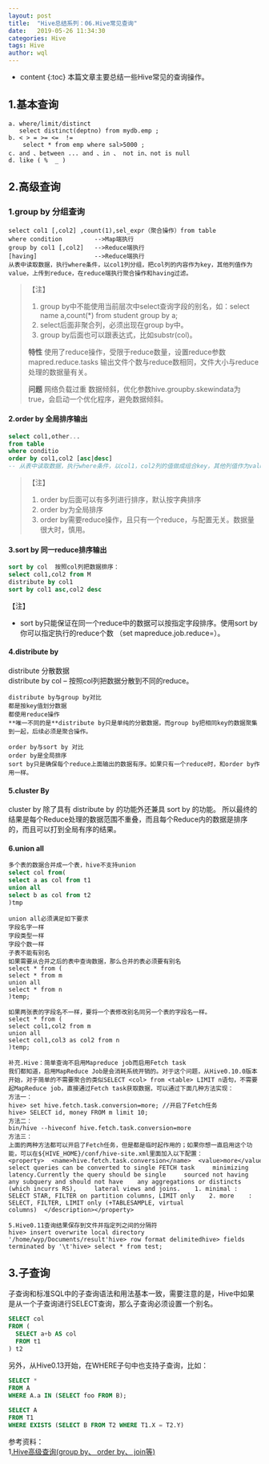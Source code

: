 ```yaml
---
layout: post
title:  "Hive总结系列：06.Hive常见查询"
date:   2019-05-26 11:34:30
categories: Hive
tags: Hive
author: wql
---
```


* content
{:toc}
本篇文章主要总结一些Hive常见的查询操作。






## 1.基本查询
```
a. where/limit/distinct
   select distinct(deptno) from mydb.emp ;
b. < > = >= <=  !=
    select * from emp where sal>5000 ;
c. and 、between ... and 、in 、 not in、not is null
d. like ( %  _ )
```
## 2.高级查询
### 1.group by 分组查询

```
select col1 [,col2] ,count(1),sel_expr（聚合操作）from table
where condition         -->Map端执行
group by col1 [,col2]   -->Reduce端执行
[having]                -->Reduce端执行
从表中读取数据，执行where条件，以col1列分组，把col列的内容作为key，其他列值作为value，上传到reduce，在reduce端执行聚合操作和having过滤。
```
> 【注】
> 1. group by中不能使用当前层次中select查询字段的别名，如：select  name a,count(*) from student group by a;
> 1. select后面非聚合列，必须出现在group by中。
> 1. group by后面也可以跟表达式，比如substr(col)。
> 
> **特性** 
> 使用了reduce操作，受限于reduce数量，设置reduce参数mapred.reduce.tasks 
> 输出文件个数与reduce数相同，文件大小与reduce处理的数据量有关。
> 
> **问题** 
> 网络负载过重 
> 数据倾斜，优化参数hive.groupby.skewindata为true，会启动一个优化程序，避免数据倾斜。



#### 2.order by 全局排序输出

```sql
select col1,other...
from table
where conditio
order by col1,col2 [asc|desc]
-- 从表中读取数据，执行where条件，以col1，col2列的值做成组合key，其他列值作为value，然后在把数据传到同一个reduce中，根据需要的排序方式进行。
```
> 【注】  
> 1. order by后面可以有多列进行排序，默认按字典排序 
> 2. order by为全局排序 
> 3. order by需要reduce操作，且只有一个reduce，与配置无关。数据量很大时，慎用。
 

#### 3.sort by  同一reduce排序输出

```sql
sort by col  按照col列把数据排序：
select col1,col2 from M
distribute by col1
sort by col1 asc,col2 desc

```
【注】
- sort by只能保证在同一个reduce中的数据可以按指定字段排序。使用sort by 你可以指定执行的reduce个数 （set mapreduce.job.reduce=）。

#### 4.distribute by 
distribute 分散数据   
distribute by col – 按照col列把数据分散到不同的reduce。
 

```properties
distribute by与group by对比 
都是按key值划分数据 
都使用reduce操作 
**唯一不同的是**distribute by只是单纯的分散数据，而group by把相同key的数据聚集到一起，后续必须是聚合操作。

order by与sort by 对比 
order by是全局排序 
sort by只是确保每个reduce上面输出的数据有序。如果只有一个reduce时，和order by作用一样。
```

#### 5.cluster By
cluster by 除了具有 distribute by 的功能外还兼具 sort by 的功能。 所以最终的结果是每个Reduce处理的数据范围不重叠，而且每个Reduce内的数据是排序的，而且可以打到全局有序的结果。

#### 6.union all

```sql
多个表的数据合并成一个表，hive不支持union
select col from(
select a as col from t1
union all
select b as col from t2
)tmp
```

```properties
union all必须满足如下要求 
字段名字一样 
字段类型一样 
字段个数一样 
子表不能有别名 
如果需要从合并之后的表中查询数据，那么合并的表必须要有别名
select * from (
select * from m
union all
select * from n
)temp;

如果两张表的字段名不一样，要将一个表修改别名同另一个表的字段名一样。
select * from (
select col1,col2 from m
union all
select col1,col3 as col2 from n
)temp;
```
	
```properties
补充.Hive：简单查询不启用Mapreduce job而启用Fetch task
我们都知道，启用MapReduce Job是会消耗系统开销的。对于这个问题，从Hive0.10.0版本开始，对于简单的不需要聚合的类似SELECT <col> from <table> LIMIT n语句，不需要起MapReduce job，直接通过Fetch task获取数据，可以通过下面几种方法实现：
方法一：
hive> set hive.fetch.task.conversion=more; //开启了Fetch任务
hive> SELECT id, money FROM m limit 10;
方法二：
bin/hive --hiveconf hive.fetch.task.conversion=more
方法三：
上面的两种方法都可以开启了Fetch任务，但是都是临时起作用的；如果你想一直启用这个功能，可以在${HIVE_HOME}/conf/hive-site.xml里面加入以下配置：
<property>  <name>hive.fetch.task.conversion</name>  <value>more</value>  <description>    Some select queries can be converted to single FETCH task     minimizing latency.Currently the query should be single     sourced not having any subquery and should not have    any aggregations or distincts (which incurrs RS),     lateral views and joins.    1. minimal : SELECT STAR, FILTER on partition columns, LIMIT only    2. more    : SELECT, FILTER, LIMIT only (+TABLESAMPLE, virtual columns)  </description></property>

5.Hive0.11查询结果保存到文件并指定列之间的分隔符
hive> insert overwrite local directory '/home/wyp/Documents/result'hive> row format delimitedhive> fields terminated by '\t'hive> select * from test;
```

## 3.子查询
子查询和标准SQL中的子查询语法和用法基本一致，需要注意的是，Hive中如果是从一个子查询进行SELECT查询，那么子查询必须设置一个别名。
```sql
SELECT col
FROM (
  SELECT a+b AS col
  FROM t1
) t2
```
另外，从Hive0.13开始，在WHERE子句中也支持子查询，比如：
```sql
SELECT *
FROM A
WHERE A.a IN (SELECT foo FROM B);
 
SELECT A
FROM T1
WHERE EXISTS (SELECT B FROM T2 WHERE T1.X = T2.Y)
```


参考资料：  
1[.Hive高级查询(group by、 order by、 join等)](https://blog.csdn.net/scgaliguodong123_/article/details/46944519)